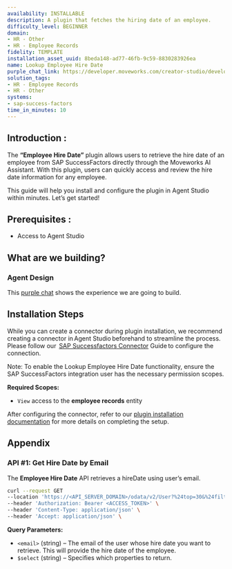 ```yaml
---
availability: INSTALLABLE
description: A plugin that fetches the hiring date of an employee.
difficulty_level: BEGINNER
domain:
- HR - Other
- HR - Employee Records
fidelity: TEMPLATE
installation_asset_uuid: 8beda148-ad77-46fb-9c59-8830283926ea
name: Lookup Employee Hire Date
purple_chat_link: https://developer.moveworks.com/creator-studio/developer-tools/purple-chat/?conversation=%7B%22startTimestamp%22%3A%2211%3A43%2BAM%22%2C%22messages%22%3A%5B%7B%22parts%22%3A%5B%7B%22richText%22%3A%22I%27d+like+to+know+the+hire+date+for+John+Doe.%22%7D%2C%7B%22reasoningSteps%22%3A%5B%7B%22richText%22%3A%22%3Cp%3EFetching+John+Doe%27s+Email+from+People+Directory%26nbsp%3B%3C%2Fp%3E%22%2C%22status%22%3A%22success%22%7D%2C%7B%22richText%22%3A%22%3Cp%3EFound+multiple+John+Doe%27s%3C%2Fp%3E%22%2C%22status%22%3A%22pending%22%7D%5D%7D%5D%2C%22role%22%3A%22user%22%7D%2C%7B%22role%22%3A%22assistant%22%2C%22parts%22%3A%5B%7B%22richText%22%3A%22%3Cp%3EFound+Multiple+John+Doe%27s%2C+Which+one+do+you+want+me+to+fetch+the+information+for%3F+%3Cbr%3E%5Cn%3Cbr%3E%5Cn1.+John+M.+Doe%E2%80%93+Senior+Software+Engineer+I%2C+Machine+Learning.+Email%3A+%3Ca+href%3D%5C%22mailto%3Arnatarajan%40moveworks.ai%5C%22+rel%3D%5C%22noopener+noreferrer%5C%22+target%3D%5C%22_blank%5C%22%3E%3Cu%3Ejohn.doe%40example.com%3C%2Fu%3E%3C%2Fa%3E%3C%2Fp%3E%5Cn%3Cp%3E%3Cbr%3E%3C%2Fp%3E%5Cn%3Cp%3E2.+John+Doe+%E2%80%93+Product+Analyst%2C+Product+Management.+Email%3A+%3Ca+href%3D%5C%22mailto%3Arthakur%40moveworks.ai%5C%22+rel%3D%5C%22noopener+noreferrer%5C%22+target%3D%5C%22_blank%5C%22%3E%3Cu%3Ejohn.d%40example.com%3C%2Fu%3E%3C%2Fa%3E%3C%2Fp%3E%22%7D%5D%7D%2C%7B%22role%22%3A%22user%22%2C%22parts%22%3A%5B%7B%22richText%22%3A%22%3Cp%3E1%3C%2Fp%3E%22%7D%5D%7D%2C%7B%22parts%22%3A%5B%7B%22richText%22%3A%22%3Cp%3EFetching+the+hire+date+for+John+M.+Doe.+One+moment%2C+please.%3C%2Fp%3E%22%7D%2C%7B%22reasoningSteps%22%3A%5B%7B%22richText%22%3A%22Retrieving+employee+hire+date...%22%2C%22status%22%3A%22pending%22%7D%5D%7D%5D%2C%22role%22%3A%22assistant%22%7D%2C%7B%22parts%22%3A%5B%7B%22richText%22%3A%22John+Doe%27s+hire+date+is+%3Cb%3EJanuary+15%2C+2018%3C%2Fb%3E.%22%7D%2C%7B%22richText%22%3A%22Is+there+anything+else+I+can+help+you+with%3F%22%7D%5D%2C%22role%22%3A%22assistant%22%7D%5D%7D
solution_tags:
- HR - Employee Records
- HR - Other
systems:
- sap-success-factors
time_in_minutes: 10
---
```


## **Introduction :**

The **“Employee Hire Date”** plugin allows users to retrieve the hire date of an employee from SAP SuccessFactors directly through the Moveworks AI Assistant. With this plugin, users can quickly access and review the hire date information for any employee.

This guide will help you install and configure the plugin in Agent Studio within minutes. Let’s get started!

## Prerequisites :

- Access to Agent Studio

## What are we building?

### Agent Design

This [purple chat](https://developer.moveworks.com/creator-studio/developer-tools/purple-chat/?conversation=%7B%22startTimestamp%22%3A%2211%3A43%2BAM%22%2C%22messages%22%3A%5B%7B%22parts%22%3A%5B%7B%22richText%22%3A%22I%27d+like+to+know+the+hire+date+for+John+Doe.%22%7D%2C%7B%22reasoningSteps%22%3A%5B%7B%22richText%22%3A%22%3Cp%3EFetching+John+Doe%27s+Email+from+People+Directory%26nbsp%3B%3C%2Fp%3E%22%2C%22status%22%3A%22success%22%7D%2C%7B%22richText%22%3A%22%3Cp%3EFound+multiple+John+Doe%27s%3C%2Fp%3E%22%2C%22status%22%3A%22pending%22%7D%5D%7D%5D%2C%22role%22%3A%22user%22%7D%2C%7B%22role%22%3A%22assistant%22%2C%22parts%22%3A%5B%7B%22richText%22%3A%22%3Cp%3EFound+Multiple+John+Doe%27s%2C+Which+one+do+you+want+me+to+fetch+the+information+for%3F+%3Cbr%3E%5Cn%3Cbr%3E%5Cn1.+John+M.+Doe%E2%80%93+Senior+Software+Engineer+I%2C+Machine+Learning.+Email%3A+%3Ca+href%3D%5C%22mailto%3Arnatarajan%40moveworks.ai%5C%22+rel%3D%5C%22noopener+noreferrer%5C%22+target%3D%5C%22_blank%5C%22%3E%3Cu%3Ejohn.doe%40example.com%3C%2Fu%3E%3C%2Fa%3E%3C%2Fp%3E%5Cn%3Cp%3E%3Cbr%3E%3C%2Fp%3E%5Cn%3Cp%3E2.+John+Doe+%E2%80%93+Product+Analyst%2C+Product+Management.+Email%3A+%3Ca+href%3D%5C%22mailto%3Arthakur%40moveworks.ai%5C%22+rel%3D%5C%22noopener+noreferrer%5C%22+target%3D%5C%22_blank%5C%22%3E%3Cu%3Ejohn.d%40example.com%3C%2Fu%3E%3C%2Fa%3E%3C%2Fp%3E%22%7D%5D%7D%2C%7B%22role%22%3A%22user%22%2C%22parts%22%3A%5B%7B%22richText%22%3A%22%3Cp%3E1%3C%2Fp%3E%22%7D%5D%7D%2C%7B%22parts%22%3A%5B%7B%22richText%22%3A%22%3Cp%3EFetching+the+hire+date+for+John+M.+Doe.+One+moment%2C+please.%3C%2Fp%3E%22%7D%2C%7B%22reasoningSteps%22%3A%5B%7B%22richText%22%3A%22Retrieving+employee+hire+date...%22%2C%22status%22%3A%22pending%22%7D%5D%7D%5D%2C%22role%22%3A%22assistant%22%7D%2C%7B%22parts%22%3A%5B%7B%22richText%22%3A%22John+Doe%27s+hire+date+is+%3Cb%3EJanuary+15%2C+2018%3C%2Fb%3E.%22%7D%2C%7B%22richText%22%3A%22Is+there+anything+else+I+can+help+you+with%3F%22%7D%5D%2C%22role%22%3A%22assistant%22%7D%5D%7D) shows the experience we are going to build.

## **Installation Steps**

While you can create a connector during plugin installation, we recommend creating a connector in Agent Studio beforehand to streamline the process. Please follow our  [SAP Successfactors Connector](https://developer.moveworks.com/marketplace/package/?id=sap-success-factors&hist=home%2Cbrws#how-to-implement) Guide to configure the connection.

Note: To enable the Lookup Employee Hire Date functionality, ensure the SAP SuccessFactors integration user has the necessary permission scopes.

**Required Scopes:**

- `View` access to the **employee records** entity

After configuring the connector, refer to our [plugin installation documentation](https://help.moveworks.com/docs/ai-agent-marketplace-installation) for more details on completing the setup.

## **Appendix**

### API #1: **Get Hire Date by Email**

The **Employee Hire Date** API retrieves a hireDate using user’s email.

```bash
curl --request GET
--location 'https://<API_SERVER_DOMAIN>/odata/v2/User?%24top=30&%24filter=email%20eq%20%27<email>%27&%24select=hireDate' \
--header 'Authorization: Bearer <ACCESS_TOKEN>' \
--header 'Content-Type: application/json' \
--header 'Accept: application/json' \
```

**Query Parameters:**

- `<email>` (string) – The email of the user whose hire date you want to retrieve. This will provide the hire date of the employee.
- `$select` (string) – Specifies which properties to return.